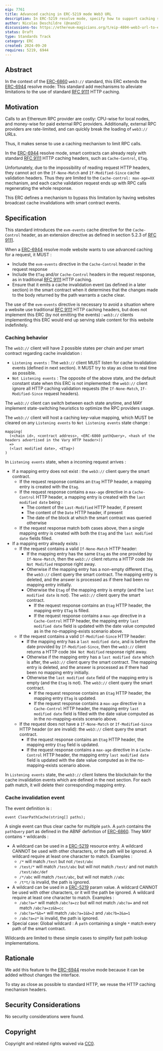 ```yaml
---
eip: 7761
title: Advanced caching in ERC-5219 mode Web3 URL
description: In ERC-5219 resolve mode, specify how to support caching similar to HTTP caching
author: Nicolas Deschildre (@nand2)
discussions-to: https://ethereum-magicians.org/t/eip-4804-web3-url-to-evm-call-message-translation/8300
status: Draft
type: Standards Track
category: ERC
created: 2024-09-20
requires: 5219, 6944
---
```


## Abstract

In the context of the [ERC-6860](./eip-6860.md) `web3://` standard, this ERC extends the [ERC-6944](./eip-6944.md) resolve mode: This standard add mechanisms to alleviate limitations to the use of standard [RFC 9111](https://www.rfc-editor.org/rfc/rfc9111) HTTP caching.

## Motivation

Calls to an Ethereum RPC provider are costly: CPU-wise for local nodes, and money-wise for paid external RPC providers. Additionally, external RPC providers are rate-limited, and can quickly break the loading of `web3://` URLs.

Thus, it makes sense to use a caching mechanism to limit RPC calls.

In the [ERC-6944](./eip-6944.md) resolve mode, smart contracts can already reply with standard [RFC 9111](https://www.rfc-editor.org/rfc/rfc9111) HTTP caching headers, such as `Cache-Control`, `ETag`.

Unfortunately, due to the impossibility of reading request HTTP headers, they cannot act on the `If-None-Match` and `If-Modified-Since` cache validation headers. Thus they are limited to the `Cache-control: max-age=XX` mechanism, and each cache validation request ends up with RPC calls regenerating the whole response.

This ERC defines a mechanism to bypass this limitation by having websites broadcast cache invalidations with smart contract events.


## Specification

This standard introduces the `evm-events` cache directive for the `Cache-Control` header, as an extension directive as defined in section 5.2.3 of [RFC 9111](https://www.rfc-editor.org/rfc/rfc9111).

When a [ERC-6944](./eip-6944.md) resolve mode website wants to use advanced caching for a request, it MUST : 

- Include the `evm-events` directive in the `Cache-Control` header in the request response
- Include the `ETag` and/or `Cache-Control` headers in the request response, as in traditional [RFC 9111](https://www.rfc-editor.org/rfc/rfc9111) HTTP caching.
- Ensure that it emits a cache invalidation event (as defined in a later section) in the smart contract when it determines that the changes made to the body returned by the path warrants a cache clear.

The use of the `evm-events` directive is necessary to avoid a situation where a website use traditional [RFC 9111](https://www.rfc-editor.org/rfc/rfc9111) HTTP caching headers, but does not implement this ERC (by not emitting the events) : `web3://` clients implementing this ERC would end up serving stale content for this website indefinitely.


### Caching behavior

The `web3://` client will have 2 possible states per chain and per smart contract regarding cache invalidation : 

- `Listening events` : The `web3://` client MUST listen for cache invalidation events (defined in next section). It MUST try to stay as close to real time as possible.
- `Not Listening events` : The opposite of the above state, and the default constant state when this ERC is not implemented: the `web3://` client ignore all HTTP caching validation requests (the `If-None-Match`, `If-Modified-Since` request headers).

The `web3://` client can switch between each state anytime, and MAY implement state-switching heuristics to optimize the RPC providers usage.

The `web3://` client will host a caching key-value mapping, which MUST be cleared on any `Listening events` to `Not Listening events` state change : 

```
mapping(
  (<chain id>, <contract address>, <ERC-6860 pathQuery>, <hash of the headers advertised in the Vary HTTP header>)) 
  => 
  (<last modified date>, <ETag>)
)
```

In `Listening events` state, when a incoming request arrives :

- If a mapping entry does not exist : the `web3://` client query the smart contract.
    - If the request response contains an `Etag` HTTP header, a mapping entry is created with the `Etag`.
    - If the request response contains a `max-age` directive in a `Cache-Control` HTTP header, a mapping entry is created with the `last modified date` being : 
        - The content of the `Last-Modified` HTTP header, if present
        - The content of the `Date` HTTP header, if present
        - The date of the block at which the smart contract was queried otherwise
    - If the request response match both cases above, then a single mapping entry is created with both the `Etag` and the `last modified date` fields filled.
- If a mapping entry already exists : 
    - If the request contains a valid `If-None-Match` HTTP header:
        - If the mapping entry has the same `Etag` as the one provided by `If-None-Match`, then the `web3://` client returns a HTTP code `304 Not Modified` response right away.
        - Otherwise if the mapping entry has a non-empty different `ETag`, the `web3://` client query the smart contract. The mapping entry is deleted, and the answer is processed as if there had been no mapping entry initially.
        - Otherwise the `Etag` of the mapping entry is empty (and the `last modified date` is not). The `web3://` client query the smart contract. 
            - If the request response contains an `Etag` HTTP header, the mapping entry `ETag` is filled.
            - If the request response contains a `max-age` directive in a `Cache-Control` HTTP header, the mapping entry `last modified date` field is updated with the date value computed as in the no-mapping-exists scenario above.
    - If the request contains a valid `If-Modified-Since` HTTP header:
        - If the mapping entry has a `last modified date`, and is before the date provided by `If-Modified-Since`, then the `web3://` client returns a HTTP code `304 Not Modified` response right away.
        - Otherwise if the mapping entry has a `last modified date` which is after, the `web3://` client query the smart contract. The mapping entry is deleted, and the answer is processed as if there had been no mapping entry initially.
        - Otherwise the `last modified date` field of the mapping entry is empty (and the `Etag` is not). The `web3://` client query the smart contract. 
          - If the request response contains an `Etag` HTTP header, the mapping entry `ETag` is updated.
          - If the request response contains a `max-age` directive in a `Cache-Control` HTTP header, the mapping entry `last modified date` field is filled with the date value computed as in the no-mapping-exists scenario above.
    - If the request does not have a `If-None-Match` or `If-Modified-Since` HTTP header (or are invalid): the `web3://` client query the smart contract.
        - If the request response contains an `Etag` HTTP header, the mapping entry `Etag` field is updated.
        - If the request response contains a `max-age` directive in a `Cache-Control` HTTP header, the mapping entry `last modified date` field is updated with the date value computed as in the no-mapping-exists scenario above.

In `Listening events` state, the `web3://` client listens the blockchain for the cache invalidation events which are defined in the next section. For each path match, it will delete their corresponding mapping entry.

### Cache invalidation event

The event definition is : 

```
event ClearPathCache(string[] paths);
```

A single event can thus clear cache for multiple `path`. A `path` contains the `pathQuery` part as defined in the ABNF definition of [ERC-6860](./eip-6860.md). They MAY contains `*` wildcards : 

- A wildcard can be used in a [ERC-5219](./eip-5219.md) resource entry. A wildcard CANNOT be used with other characters, or the path will be ignored. A wildcard require at least one character to match. Examples : 
    - `/*` will match `/test` but not `/test/abc`
    - `/test/*` will match `/test/abc` but will not match `/test/` and not match `/test/abc/def`
    - `/*/abc` will match `/test/abc`, but will not match `//abc`
    - `/t*t/` is invalid, the path is ignored.
- A wildcard can be used in a [ERC-5219](./eip-5219.md) param value. A wildcard CANNOT be used with other characters, or it will the path be ignored. A wildcard require at least one character to match. Examples : 
    - `/abc?a=*` will match `/abc?a=zz` but will not match `/abc?a=` and not match `/abc?a=zz&b=cc`
    - `/abc?a=*&b=*` will match `/abc?a=1&b=2` and `/abc?b=2&a=1`
    - `/abc?a=z*` is invalid, the path is ignored.
- Special case: Global wildcard : A `path` containing a single `*` match every path of the smart contract.

Wildcards are limited to these simple cases to simplify fast path lookup implementations.

## Rationale

We add this feature to the [ERC-6944](./eip-6944.md) resolve mode because it can be added without changes the interface.

To stay as close as possible to standard HTTP, we reuse the HTTP caching mechanism headers.

## Security Considerations

No security considerations were found.

## Copyright

Copyright and related rights waived via [CC0](../LICENSE.md).
